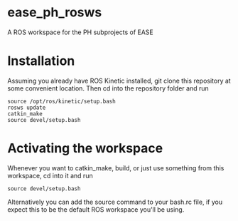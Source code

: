 # ease_ph_rosws
A ROS workspace for the PH subprojects of EASE

# Installation

Assuming you already have ROS Kinetic installed, git clone this repository at some convenient location. Then cd into the repository folder and run
```
source /opt/ros/kinetic/setup.bash
rosws update
catkin_make
source devel/setup.bash
```

# Activating the workspace

Whenever you want to catkin_make, build, or just use something from this workspace, cd into it and run
```
source devel/setup.bash
```

Alternatively you can add the source command to your bash.rc file, if you expect this to be the default ROS workspace you'll be using.

